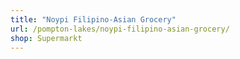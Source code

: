 ```yaml
---
title: "Noypi Filipino-Asian Grocery"
url: /pompton-lakes/noypi-filipino-asian-grocery/
shop: Supermarkt
---
```

